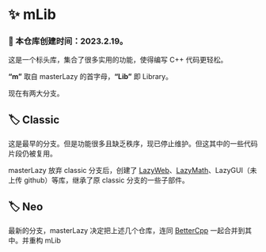 # ✨ mLib

### 🎂 本仓库创建时间：2023.2.19。

这是一个标头库，集合了很多实用的功能，使得编写 C++ 代码更轻松。

**“m”** 取自 masterLazy 的首字母，**“Lib”** 即 Library。

现在有两大分支。󠀻󠀻

## 🏷️ Classic

这是最早的分支。但是功能很多且缺乏秩序，现已停止维护。但这其中的一些代码片段仍被复用。

masterLazy 放弃 classic 分支后，创建了 [LazyWeb](https://github.com/masterLazy/LazyWeb)、[LazyMath](https://github.com/masterLazy/LazyMath)、LazyGUI（未上传 github）等库，继承了原 classic 分支的一些子部件。

## 🏷️ Neo

最新的分支，masterLazy 决定把上述几个仓库，连同 [BetterCpp](https://github.com/masterLazy/BetterCpp) 一起合并到其中。并重构 mLib